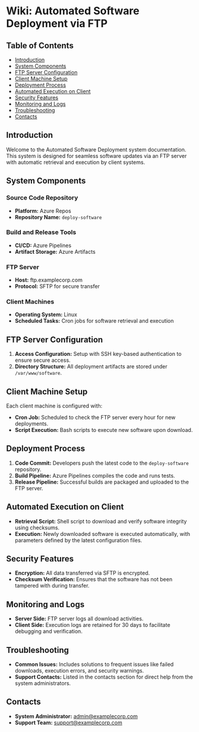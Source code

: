 # Wiki: Automated Software Deployment via FTP

## Table of Contents
- [Introduction](#introduction)
- [System Components](#system-components)
- [FTP Server Configuration](#ftp-server-configuration)
- [Client Machine Setup](#client-machine-setup)
- [Deployment Process](#deployment-process)
- [Automated Execution on Client](#automated-execution-on-client)
- [Security Features](#security-features)
- [Monitoring and Logs](#monitoring-and-logs)
- [Troubleshooting](#troubleshooting)
- [Contacts](#contacts)

## Introduction
Welcome to the Automated Software Deployment system documentation. This system is designed for seamless software updates via an FTP server with automatic retrieval and execution by client systems.

## System Components
### Source Code Repository
- **Platform:** Azure Repos
- **Repository Name:** `deploy-software`

### Build and Release Tools
- **CI/CD:** Azure Pipelines
- **Artifact Storage:** Azure Artifacts

### FTP Server
- **Host:** ftp.examplecorp.com
- **Protocol:** SFTP for secure transfer

### Client Machines
- **Operating System:** Linux
- **Scheduled Tasks:** Cron jobs for software retrieval and execution

## FTP Server Configuration
1. **Access Configuration:** Setup with SSH key-based authentication to ensure secure access.
2. **Directory Structure:** All deployment artifacts are stored under `/var/www/software`.

## Client Machine Setup
Each client machine is configured with:
- **Cron Job:** Scheduled to check the FTP server every hour for new deployments.
- **Script Execution:** Bash scripts to execute new software upon download.

## Deployment Process
1. **Code Commit:** Developers push the latest code to the `deploy-software` repository.
2. **Build Pipeline:** Azure Pipelines compiles the code and runs tests.
3. **Release Pipeline:** Successful builds are packaged and uploaded to the FTP server.

## Automated Execution on Client
- **Retrieval Script:** Shell script to download and verify software integrity using checksums.
- **Execution:** Newly downloaded software is executed automatically, with parameters defined by the latest configuration files.

## Security Features
- **Encryption:** All data transferred via SFTP is encrypted.
- **Checksum Verification:** Ensures that the software has not been tampered with during transfer.

## Monitoring and Logs
- **Server Side:** FTP server logs all download activities.
- **Client Side:** Execution logs are retained for 30 days to facilitate debugging and verification.

## Troubleshooting
- **Common Issues:** Includes solutions to frequent issues like failed downloads, execution errors, and security warnings.
- **Support Contacts:** Listed in the contacts section for direct help from the system administrators.

## Contacts
- **System Administrator:** admin@examplecorp.com
- **Support Team:** support@examplecorp.com

